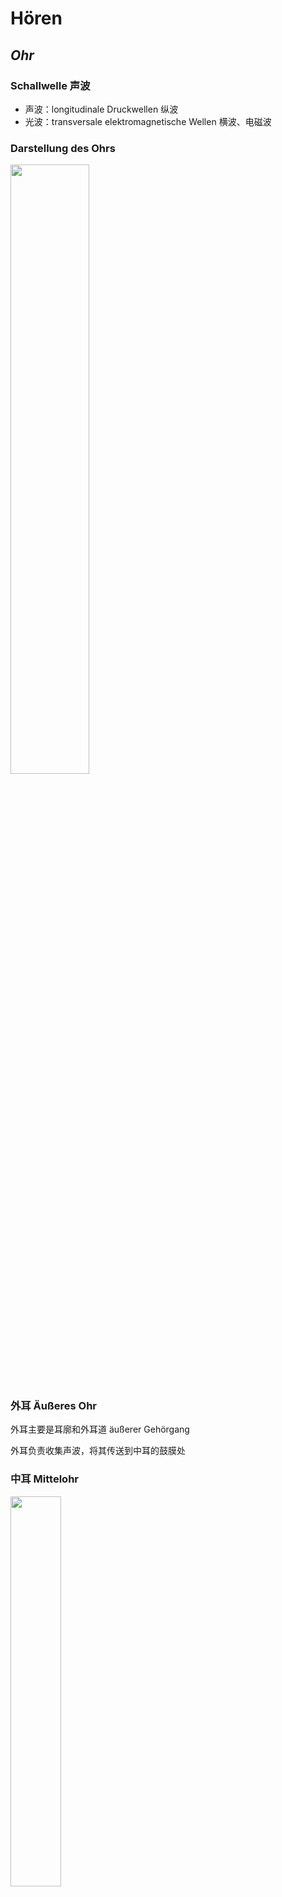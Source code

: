 # Hören

## *Ohr*

### Schallwelle 声波

* 声波：longitudinale Druckwellen 纵波
* 光波：transversale elektromagnetische Wellen 横波、电磁波

### Darstellung des Ohrs

<img src="Ohr.jpg" width="50%">

### 外耳 Äußeres Ohr

外耳主要是耳廓和外耳道 äußerer Gehörgang

外耳负责收集声波，将其传送到中耳的鼓膜处

### 中耳 Mittelohr

<img src="Mittelohr.jpg" width="40%">

中耳的主要结构是鼓膜 Trommelfell、鼓室 Paukenhöhle 和三个听小骨 Gehörknöchelchen（构成听骨链） 组成

* 鼓膜：一个圆锥形的膜形结构

* 鼓室：是位于中耳内的一个空心小腔室，由骨质结构包围

* 听小骨：三块听小骨通过杠杆原理来放大声音的作用力，其主要目的是实现空气和耳蜗内液体之间的阻抗匹配

  <img src="Trommelfell.png" width="25%">

  * 砧zhen骨 Amboss
  * 锤骨 Hammer
  * 镫骨 Steigbügel

鼓膜和听骨链形成一个力学系统，**其功能是将来自外耳的声波的力放大**，并输入到内耳，为下一步的听觉转导做准备。中耳通过鼓室下部的耳咽管和咽喉相通

中耳和内耳之间的两个开口

* 圆窗 Rundes Fenster：镫骨与卵圆窗通过镫骨环状韧带相连，将力先后传递到耳前庭与耳蜗
* 卵圆窗 Ovales Fenster

### 内耳 Innenohr

<img src="Innenohrs.png" width="40%">

内耳的构成

* 骨迷路 Knöcherne Labyrinth

  * 前庭系统 Vestibular system：负责对头部的线性和角加速度的传感

    * 半规管 Bogengänge：感知旋转动作，三根半规管相互之间近似成直角
      * Vorderer Bogengänge 上半规管
      * Seitlicher Bogengänge 水平半规管
      * Hinterer Bogengänge 后半规管
    * 前庭 Vestibule：内含耳石 Otolithen 感知直线加速
      * 椭圆囊 Utriculus 与水平直线加速度有关，通膜半规管
      * 球囊 Sacculus 与垂直加速度有关，通向蜗管
      * 两囊间有小管联通，在椭圆囊和球囊壁上分别有椭圆囊斑和球囊斑位觉感受器，能感受头部直线变速运动的刺激

  * 耳蜗 Hörschnecke

    <img src="Hörschnecke.png" width="40%">

    * 耳蜗是一个骨质结构，由三个内部充满淋巴液的空腔组成，这三个空腔由上到下依次为
      * 前庭阶/前庭管 Scala vestibuli，内含外淋巴液。前庭管在底端中止于卵圆窗，是镫骨施力的部位。**因此一条完整的振动力传导路径为：砧骨->锤骨->镫骨->卵圆窗->前庭管**
      * 蜗管/中管 Scala media，内含内淋巴液
      * 鼓阶/鼓管 Scala tympani，内含外淋巴液：鼓管在底端中止于圆窗，毗邻鼓室，是声压释放的窗口。
    * 分隔三个空腔的膜
      * Reißner-Membran 分隔前庭阶和蜗管，前庭阶和鼓阶在蜗孔 Helikotrema 相通
      * Basilarmembran 基底膜分隔蜗管和鼓阶。耳蜗神经/听神经的纤维通过基底膜与内毛细胞和外毛细胞形成突触连接，其细胞体位于在耳蜗中心部的螺旋神经节内
    * Corti-Organ 柯蒂氏器是耳蜗的核心部件，坐落于基底膜之上、蜗管内部，它是听觉传感部件，负责将来自中耳的声音信号转换为相应的神经电信号。然后继续交送脑的中枢听觉系统接受进一步处理，最终实现听觉。耳蜗的病变和多种听觉障碍密切相关

* 膜迷路 Membranöses Labyrinth：是套在骨迷路内的封闭的管腔或囊，其中包含听觉和平衡觉的感受器

### Frequenzempfindlichkeit der Basilarmembrane

<img src="基底膜传递频率.png">

基底膜是一个贯穿耳蜗底部自顶部的膜状结构。外淋巴的机械振动，在基底膜形成一个行波，行波在基底膜的不同部位形成不同的共振幅度。**自底部至顶部，基底膜的横向宽度递增、机械张力亦递增，硬度、刚度 Steifigkeit 递减**。这两个趋势的综合作用因素是**共振频率 Eigenfrequenz 自底部至顶部的递减**。在人类，该共振频率的范围约为20-20000 Hz，即人类的正常听觉频率范围

基底膜上的距卵圆窗距离与共振频率与间的关系称为频率拓扑。基底膜的频率拓扑造成了毛细胞阵列和听神经阵列中的频率拓扑，也是上至大脑的听觉皮层的整个听觉通路的频率拓扑的根本起源。由于听觉系统具有频率拓扑性质，其工作原理形似信号处理中的傅立叶分析或某种形式的小波分析。当然在听觉通路更高级的部分，频率拓扑逐渐模糊，处理的复杂性亦非此类工程方法所能概括

## *Phychoakustik*

### Psychoakustische Messgröße

为什么要有Phychoakustik Messgröße？人能听到的声音频率范围大概为20Hz-20KHz，但人耳、大脑对声音的处理和感受并不是随着频率呈线性关系的。因此要制定 psychoakustische Messgrößen 与 physikalischen Messgrößen 进行区分

Das Ohr verarbeitet nicht alle ankommenden Schallreize linear. Geringe Empfindlichkeit bei sehr niedrige und hoch Frequenz, und höchste Empfindlichkeit bei 3-4KHz. Psychoakustische Mesgröße berücksichtigt diese Eigenschaft der Wahrnehmung und bieten daher ein subjektives Maß für das Ohr.

<img src="心理声学和物理声学单位对比.png" width="70%">

* Tonheit $Z$：Bark尺度
  * 音高 Tonhöhe/Pitch：人类心理对音符基频之感受
  * 是一种对音高的心理声学度量，从Basilarmembran的Frequnzgruppen中对应得到
* Verhältnistonhöhe $V$：Mel尺度，另一种心理声学度量
* Schalldruck 声压 $p$：Druckschwankungen in einem schallübertragenden Medium
* Schalldruckpegel $L$ 声压级
  * 表征与基准声压级 $p_0=20\mu pa$ 的相对关系 Verhältnis des gemessenen Schalldrucks und des Bezugsschalldruckes in Dezibel
  * $L=20\log_{10}{\left(p/p_0\right)}$
* Lautstärkepegel $L_n$ 响度级
  * 量度声音大小的知觉量
  * **1KHz 的正弦波所对应的声压级对应此时的响度级**，比如在下面的等响曲线中，1KHz的正弦波产生的40 dB的声压级所对应的响度为40 phon 响度级
* Lautheit $N$ 响度
  * 1 sone 表示频率为1KHz，声压级为40dB声音的响亮程度
  * 响度与响度级的关系为：$L_n=10\log{\left(N/2\right)}+40$


### Hörfläsche/Hörschwelle

<img src="MenschlicheHoerschwelle.png" width="50%">

* 人类的听觉对危险信号频段和语言频段比较灵敏，特别是2-5kHz的频段范围
* 低频段灵敏度很低，可以更好入睡，并且身体里很多的声音都处于低频段，灵敏度不适合太高

> 对人类听觉来说，愈高的声压或声强 Schalldruckpegel，会造成愈大的听觉感知。而在人类的可听频率范围（20 Hz 到 20 000 Hz）中，由于听觉对 3 000 Hz 左右的声音较为敏感，该段频率也能造成较大的听觉感知 -- wikipedia

这种对不同频率下对相同db声压级的不同响度的主观听觉感受可以用等响曲线 Kurven gleicher Lautheit/Equal loudness contours 来展示

<img src="等响曲线.png" width="50%">

https://zhuanlan.zhihu.com/p/104192504

### Bewertungsfilter 计权声级

为了对在不同声压级下的主观响度进行进一步的修正，提出了Bewertungsfilter

常用的有适用于较低响度级（对20 phon等响曲线进行修正）的 A-Filter/A-Weighting A计权，用db(A)来表示。以及较嘈杂（对100 phon等响曲线进行修正，比如机场噪音）的D计权

https://zhuanlan.zhihu.com/p/400171691

### Frequenzgruppen

在Basilarmembrane那部分提过，由于Basilarmembrane的物理性质渐变，人能听到的声音频率范围大概为20Hz-20KHz。心理声学的单位正是基于这种听力范围而制定的

**将Basilarmembrane按照长度等分为24个区间**，每一段为1.3mm。每一个区间所对应的就是一个Bark尺度

同时还有根据音高来制定的Mel尺度，它也是和24个区间所对应的。基准关系为 $1.31 Bark=131 Mel=131Hz$

<img src="Frequenzgruppen.png" width="70%">

### Verdeckung 隐藏

这部分可以看DSP.md

# Sprachenverarbeitung

## *语言*

这部分看自动机与语言.md

## 语言识别模型的层次结构

## *HMM*

### Markov-Modelle und HMM

<img src="MM和HMM.png" width="70%">

MM由转移矩阵 Übergangswahrscheinlichkeit $\boldsymbol{A}$ 和表示初始状态的 Einsprungswahrscheinlichkeiten $\boldsymbol{e}$ 来表示。用 $q_1$ 和 $q_T$ 来标记特殊的初始和结束状态
$$
\boldsymbol{A}=p\left\{q_{t+1}=s_j|q_t=s_i\right\}=\left[\begin{matrix}a_{11}&a_{12}&\cdots&a_{1N}\\a_{21}&a_{22}&\cdots&a_{2N}\\\vdots&\vdots&\ddots&\vdots\\a_{N1}&a_{N2}&\cdots&a_{NN}\end{matrix}\right],\ \boldsymbol{e}=\left[\begin{matrix}p(q_1=s_1)\\p(q_1=s_2)\\\vdots\\p(q_1=s_N)\end{matrix}\right]
$$
HMM可以直接观测到的是 证据 $v$ （也叫做Alphabet，因为是可能的输出）组成的 $B$ 证据矩阵，$s$ 状态是隐藏起来的
$$
\boldsymbol{B}=\left[\begin{matrix}p\left(v_1|s_1\right)&p\left(v_1|s_2\right)&\cdots&p\left(v_1|s_N\right)\\p\left(v_2|s_1\right)&p\left(v_2|s_2\right)&\cdots&p\left(v_2|s_N\right)\\\vdots&\vdots&\ddots&\vdots\\p\left(v_M|s_1\right)&p\left(v_M|s_2\right)&\cdots&p\left(v_M|s_N\right)\end{matrix}\right]=\left[\begin{matrix}b_{11}&b_{21}&\cdots&b_{N1}\\b_{12}&b_{22}&\cdots&b_{N2}\\\vdots&\vdots&\ddots&\vdots\\b_{1M}&b_{2M}&\cdots&b_{NM}\end{matrix}\right]
$$
HMM由 $\lambda=\left\{\boldsymbol{e},\boldsymbol{A},\boldsymbol{B}\right\}$ 来表示，它的输出为 Produktionswahrscheinlichkeit $p(\boldsymbol{o}|\lambda)$，其中 $\boldsymbol{o}=(o_1,o_2,\dots,o_T)$ 是输出序列 Beobachtung（相当于就是data sample）。这边要注意 $\boldsymbol{v}$ 和 $\boldsymbol{o}$ 的区别，$\boldsymbol{v}\in\R^M$ 是所有可能出现的状态，它有几维，那么证据矩阵 $B$ 就有几行，因为每个状态都有可能会观测到某一个证据；而 $\boldsymbol{o}$ 则是实际的输出

**状态转移图 Zustandübergangsdiagramm 和不确定的有限状态机还有贝叶斯网络都是等价的**

HMM主要有下面两类

* Ergodisches HMM: Bei dem vom **jedem** Zustand aus **jeder** andere Zustand erreicht werden kann。每一个状态都能从每一个其他状态转移而来，它的转移矩阵形式就是上面的 $\boldsymbol{A}$

* Links-Rechts-HMM/Baski-Modelle：展现了一种时间特性，只能由早先的状态转移到后面的状态，不能反过来。这在语言这种时间序列中很有用。Diese zeichnet aus, dass von einem Zustand $s_j$ kein Zustand $s_i$ erreicht werden kann mit $i<j$。

  <img src="LinksRechtsHMM.png">
  $$
  \boldsymbol{A}=\left[\begin{matrix}a_{11}&a_{12}&\cdots&a_{1N}\\0&a_{22}&\cdots&a_{2N}\\\vdots&\vdots&\ddots&\vdots\\0&0&\cdots&a_{NN}\end{matrix}\right],\ a_{ij}=0\ für\ i<j
  $$

### Inference and Learning of HMM

HMM的inference和learning主要是下面三种

* 似然 Likelihood/滤波/状态估计：给定HMM的参数集 $\lambda$ 和观察序列 $\boldsymbol{o}$，计算似然 $P(\boldsymbol{O}|\boldsymbol{\lambda})$
* 解码 Decoding：给定HMM的参数集 $\lambda$ 和观察序列 $\boldsymbol{o}$，寻找最可能的状态转移序列 $\boldsymbol{q}$
* 学习 Learning：给定观察序列 $\boldsymbol{o}$，学习HMM的参数集 $\lambda$

## *HMM任务*

### 联合概率

在GKI.md中对于序列的时序推理有其联合概率
$$
P(\boldsymbol{X}_{0:t},\boldsymbol{E}_{1:t})=\underbrace{P(\boldsymbol{X}_0)}_{Prior}\prod\limits_{i=1}^{t}{\left(\underbrace{P(\boldsymbol{X}_i|\boldsymbol{X}_{i-1})}_{Transition}\underbrace{P(\boldsymbol{E}_i|\boldsymbol{X}_i)}_{Sensor}\right)}
$$
在MMK这门课里内容是相似的。对于某个HMM有某个输出结果 $\boldsymbol{o}$，它可能通过多条转移路径转移得到，其中沿着某条路径 $\boldsymbol{q}=\left(s_{q_1},s_{q_2},\dots,s_{q_T}\right)$ 的Pfadwahrscheinlichkeit为如下的式子，同时PfadWkt也被称为vollständiger Datenwahrscheinlichkeit
$$
p\left(\boldsymbol{o},\boldsymbol{q}|\lambda_k\right)=\underbrace{e_{q_1}b_{q_1}(o_1)}_{prior}\cdot\underbrace{a_{q_1q_2}b_{q_2}(o_2)\cdots a_{q_{t-1}q_t}b_{q_t}(o_t)\cdots a_{q_{T-1}q_T}b_{q_T}(o_T)}_{\prod\limits_{t=2}^{T}{\left[a_{q_{t-1}q_t}b_{q_t}(o_t)\right]}}=e_{q_1}b_{q_1}(o_1)\cdot\prod\limits_{t=2}^{T}{\left[a_{q_{t-1}q_t}b_{q_t}(o_t)\right]}
$$
结合所有的路径（Marginalization），可以得到某个输出结果 $\boldsymbol{o}$ 的联合概率，它被称为 unvollständiger Datenwahrscheinlichkeit，这是因为它包含了所有的信息，不仅仅是一条特定路径的信息
$$
p(\boldsymbol{o}|\lambda_k)=\sum\limits_{alle\ Pfade\ \boldsymbol{q}}{p\left(\boldsymbol{o},\boldsymbol{q}|\lambda_k\right)}=\sum\limits_{\boldsymbol{q}\in Q}{\left[e_{q_1}b_{q_1}\left(o_1\right)\prod\limits_{t=2}^{T}{\left(a_{q_{t-1}q_t}b_{q_t}(o_t)\right)}\right]}
$$
计算联合概率的时间复杂度为 $\mathcal{O}(2T\cdot N^T)$

### Vorwärtsalgorithmus 前向计算路径似然

在GKI.md中有前向算法
$$
\boldsymbol{f}_{1:t+1}=\alpha\boldsymbol{O}_{t+1}\boldsymbol{T}^T\boldsymbol{f}_{1:t},\ \boldsymbol{f}_{1:0}=P(\boldsymbol{X}_0)
$$
在MMK这门课里内容是相似的，但手动计算的时候没有用统一的矩阵形式计算，而是分成了三步

* Initialisierung
  $$
  \alpha_1(i)=e_ib_i(o_1),\ 1\leq i\leq N
  $$

* Induktion
  $$
  \alpha_{t+1}(j)=\left[\sum\limits_{i=1}^{N}{\alpha_t(i)a_{ij}}\right]b_j(o_{t+1}),\ 1\leq t\leq T-1;\ 1\leq j\leq N
  $$

* Terminierung
  $$
  P(\boldsymbol{o}|\lambda_k)=\sum\limits_{i=1}^{N}{\alpha_T(i)}
  $$

### Viterbi-Algorithmus 寻找最可能路径

$\delta_t(j)$: Wahrscheinlichkeit des wahrscheinlichsten Pfads

$\psi_t(j)$: Pfad selbst

* Initialisierung
  $$
  \delta_1(i)=e_ib_i(o_1),\ 1\leq i\leq N;\ \psi_1(i)=0
  $$

* Induktion：Viterbi算法几乎和前向算法完全一致，只是**将Induktion中的求和改为求最大值**
  $$
  \delta_t(j)=\max\limits_{1\leq i\leq N}{\left[\delta_{t-1}(i)a_{ij}\right]}\cdot b_j(o_t),\ 2\leq t\leq T;\ 1\leq j\leq N\\\psi_t(j)=\mathop{argmax\ }\limits_{1\leq i\leq N}{\left[\delta_{t-1}(i)a_{ij}\right]},\ 2\leq t\leq T;\ 1\leq j\leq N
  $$

* Terminierung
  $$
  P^*=\max\limits_{1\leq i\leq N}{\left[\delta_T(i)\right]},\ q_T^*=\mathop{argmax\ }\limits_{1\leq i\leq N}{\left[\delta_T(i)\right]}
  $$

* Ermittlung der wahrscheinlichsten Zustandsfolge：从后往前依次找最大的序列
  $$
  q_t^*=\psi_{t+1}\left(q_{t+1}^*\right),\ t=T-1,T-2,\cdots,1
  $$

### Learning：前向后向/Baum-Welch 算法

# Handschrifterkennung

## Vorverarbeitung

### Vorverarbeitugnskette

关于笔迹识别总体上可以分为Offline和Online-Erkennung。Offline的Schritzug只需要用Bitmap来表示，而Online的还要包含时间信息和空间信息，比如书写的地点、压力等。以下只考虑Online的

一个freie Eingabe可以用 $\boldsymbol{x}(t)=\left(x(t),y(t),p(t)\right)^T$ 来表示，分别为 x、y坐标和压力

考虑三种Freiheitsgrade

* Zeilenneigung/skew
* Schriftneigung/slant
* Schriftgröße/scale

<img src="FreieEingabe.png" width="50%">

下面是总体上的预处理workflow

<img src="Vorverarbeitungskette.png" width="80%">

### Neuabstatung

<img src="Neuabtastung.png" width="60%">

原来采样的时候采取的是等时间的采样，即 zeitäquidistante Abtastung，这会出现写的快的地方采样点洗漱，比如上图中 "M" 字体的绿色部分，而写的慢的地方采样点则很密集，比如上图中 "M" 字体的红色转弯部分。这种过采样 Übertastung 会降低之后的处理速度，因此重新采样为等距离 $l$ 的采样点，即 ortäquidistante Abtastung

Bei der Neuabtastung wird eine zeitlich äquidistant abgetastete Trajektorie $\boldsymbol{x}[n]$ bestehend aus $N$ Schriftspunkten in eine räumlich äquidistant abgetastete Folge $\boldsymbol{x}_{re}[k]$ der Länge $K$ überführt。采样的数学关系为
$$
\left|\left[\begin{matrix}x[k]\\y[k]\end{matrix}\right]-\left[\begin{matrix}x[k-1]\\y[k-1]\end{matrix}\right]\right|=\left|\left[\begin{matrix}x[k+1]\\y[k+1]\end{matrix}\right]-\left[\begin{matrix}x[k]\\y[k]\end{matrix}\right]\right|,\ 1<k<K
$$

### Korrektur der Zeilenneigung

为了对skew进行修正，首先要估计skew的程度，即通过拟合一条回归曲线，它的Regressionsgerade就是 $\alpha_0$

再确定了 $\alpha_0$ 之后，对其进行旋转
$$
\boldsymbol{x}_{skew}[k]=\left[\begin{matrix}\cos{\alpha_0}&-\sin{\alpha_0}&0\\\sin{\alpha_0}&\cos{\alpha_0}&0\\0&0&1\end{matrix}\right]\cdot\boldsymbol{x}_{re}[k],1\leq k\leq K
$$

通过Projektprofile (das Histogramm $P_y$ bestehend aus Bins in y-Richtung) 和Entropie来估计修正效果，目标是找到最小化熵的修正角 $\alpha^*$（熵越小，信息越确定，纯度越高）
$$
\alpha^*=\mathop{argmin\ }_{\alpha}{H_y(\alpha)=-\sum\limits_{j=1}^{B}{\left[P_y(j,\alpha)\cdot\mathop{ld}{P_y(j,\alpha)}\right]}}\ mit \ \mathop{ld}{\left(x\right)}=\log_{2}{x}
$$

### Korrektur der Schriftneigung

$$
\boldsymbol{x}_{slant}[k]=\left[\begin{matrix}1&-\tan{\phi_0}&0\\0&1&0\\0&0&1\end{matrix}\right]\cdot\boldsymbol{x}_{skew}[k]
$$

Slant和Skew的矫正过程基本上是一样的，只有一个不同，那就是它会使用x-ebene的Peojetktionsprofile

### Normierung der Schriftgröße

<img src="Referenzlinien.png" width="80%">
$$
Oberlängenlinie:y_{ober}=\max_{k}{\left(y[k]\right)}=y_{max}\\Kernlinie:y_{kern}=\left(\mathop{argmin\ }\limits_{j}{\left(\frac{d}{dj}P_y(j)\right)-0.5}\right)\cdot W+y_{min}\\Basislinie:y_{grund}=\left(\mathop{argmax\ }\limits_{j}{\left(\frac{d}{dj}P_y(j)\right)-0.5}\right)\cdot W+y_{min}\\Unterlängenlinie:y_{unter}=\min_{k}{\left(y[k]\right)}=y_{min}
$$

$$
\boldsymbol{x}_{norm}[k]=\frac{1}{h_{kern}}\left[\begin{matrix}x[k]-x_{min}\\y[k]-\left(y_{grund}+\frac{h_{kern}}{2}\right)\end{matrix}\right]
$$
